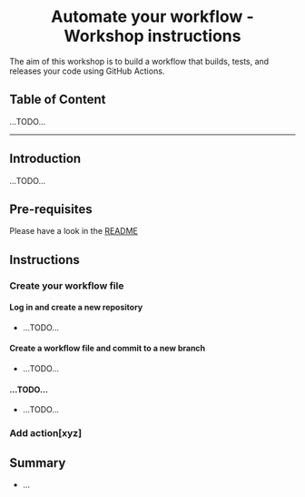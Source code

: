 <h1 align="center">Automate your workflow - Workshop instructions</h1>

The aim of this workshop is to build a workflow that builds, tests, and releases your code using GitHub Actions.

## Table of Content
...TODO...

---

## Introduction
...TODO...

## Pre-requisites
Please have a look in the [README](./README.md#mega-prerequisites)

## Instructions
### Create your workflow file
#### Log in and create a new repository
- ...TODO...

#### Create a workflow file and commit to a new branch
- ...TODO...

#### ...TODO...
- ...TODO...

### Add action[xyz]

## Summary
- ...
